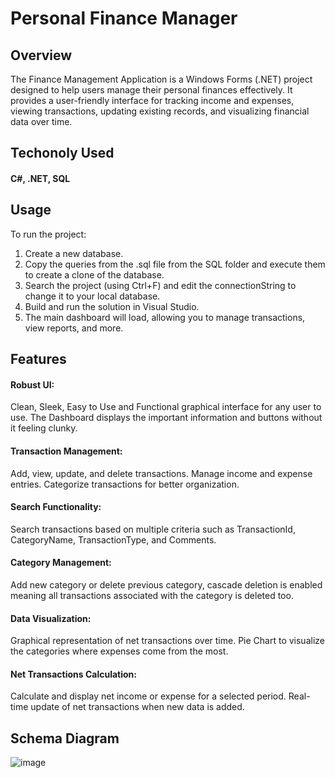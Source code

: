 
# Personal Finance Manager

## Overview

The Finance Management Application is a Windows Forms (.NET) project designed to help users manage their personal finances effectively. It provides a user-friendly interface for tracking income and expenses, viewing transactions, updating existing records, and visualizing financial data over time.

## Techonoly Used
#### C#, .NET, SQL

## Usage
To run the project:
1. Create a new database.
2. Copy the queries from the .sql file from the SQL folder and execute them to create a clone of the database.
3. Search the project (using Ctrl+F) and edit the connectionString to change it to your local database.
4. Build and run the solution in Visual Studio.
5. The main dashboard will load, allowing you to manage transactions, view reports, and more.
## Features
#### Robust UI:
Clean, Sleek, Easy to Use and Functional graphical interface for any user to use. The Dashboard displays the important information and buttons without it feeling clunky.
#### Transaction Management:
Add, view, update, and delete transactions.
Manage income and expense entries.
Categorize transactions for better organization.
#### Search Functionality:
Search transactions based on multiple criteria such as TransactionId, CategoryName, TransactionType, and Comments.
#### Category Management:
Add new category or delete previous category, cascade deletion is enabled meaning all transactions associated with the category is deleted too. 
#### Data Visualization:
Graphical representation of net transactions over time. Pie Chart to visualize the categories where expenses come from the most.
#### Net Transactions Calculation:
Calculate and display net income or expense for a selected period.
Real-time update of net transactions when new data is added.

## Schema Diagram
![image](https://github.com/user-attachments/assets/ceb68113-24ff-4447-87b0-a0b57c123bc9)


